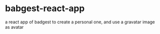 # babgest-react-app
a react app of badgest to create a personal one, and use a gravatar image as avatar
